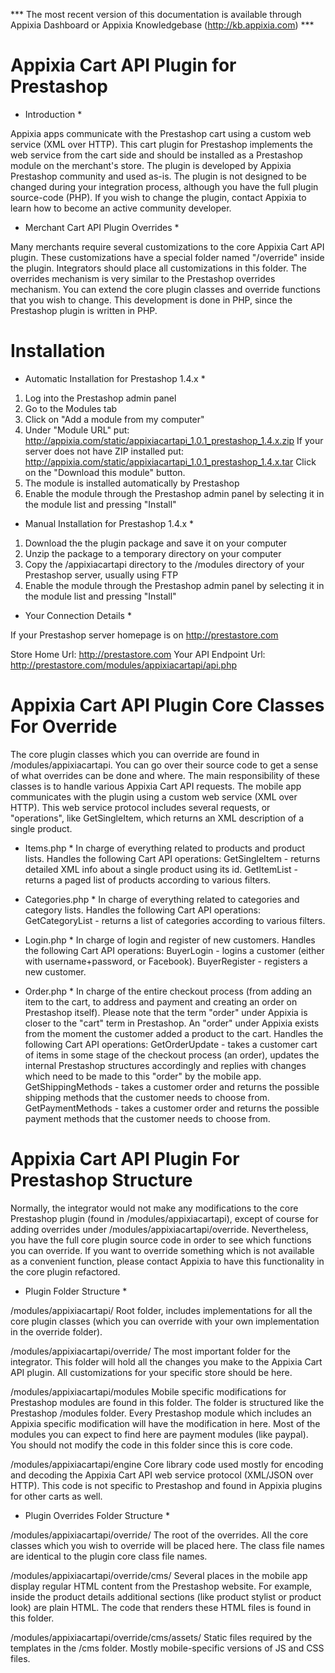 *** The most recent version of this documentation is available through Appixia Dashboard or Appixia Knowledgebase (http://kb.appixia.com) ***


Appixia Cart API Plugin for Prestashop
======================================

* Introduction *

Appixia apps communicate with the Prestashop cart using a custom web service (XML over HTTP). This cart plugin for Prestashop implements the web service from the cart side and should be installed as a Prestashop module on the merchant's store. The plugin is developed by Appixia Prestashop community and used as-is. The plugin is not designed to be changed during your integration process, although you have the full plugin source-code (PHP). If you wish to change the plugin, contact Appixia to learn how to become an active community developer.

* Merchant Cart API Plugin Overrides *

Many merchants require several customizations to the core Appixia Cart API plugin. These customizations have a special folder named "/override" inside the plugin. Integrators should place all customizations in this folder. The overrides mechanism is very similar to the Prestashop overrides mechanism. You can extend the core plugin classes and override functions that you wish to change. This development is done in PHP, since the Prestashop plugin is written in PHP.


Installation
============

* Automatic Installation for Prestashop 1.4.x *

1. Log into the Prestashop admin panel
2. Go to the Modules tab
3. Click on "Add a module from my computer"
4. Under "Module URL" put:
   http://appixia.com/static/appixiacartapi_1.0.1_prestashop_1.4.x.zip
   If your server does not have ZIP installed put:
   http://appixia.com/static/appixiacartapi_1.0.1_prestashop_1.4.x.tar
   Click on the "Download this module" button.
5. The module is installed automatically by Prestashop
6. Enable the module through the Prestashop admin panel by selecting it in the module list and pressing "Install"

* Manual Installation for Prestashop 1.4.x *

1. Download the the plugin package and save it on your computer
2. Unzip the package to a temporary directory on your computer
3. Copy the /appixiacartapi directory to the /modules directory of your Prestashop server, usually using FTP
4. Enable the module through the Prestashop admin panel by selecting it in the module list and pressing "Install"

* Your Connection Details *

If your Prestashop server homepage is on http://prestastore.com

Store Home Url: http://prestastore.com
Your API Endpoint Url: http://prestastore.com/modules/appixiacartapi/api.php


Appixia Cart API Plugin Core Classes For Override
=================================================

The core plugin classes which you can override are found in /modules/appixiacartapi. You can go over their source code to get a sense of what overrides can be done and where. The main responsibility of these classes is to handle various Appixia Cart API requests. The mobile app communicates with the plugin using a custom web service (XML over HTTP). This web service protocol includes several requests, or "operations", like GetSingleItem, which returns an XML description of a single product.

* Items.php *
In charge of everything related to products and product lists.
Handles the following Cart API operations:
  GetSingleItem - returns detailed XML info about a single product using its id.
  GetItemList - returns a paged list of products according to various filters.

* Categories.php *
In charge of everything related to categories and category lists.
Handles the following Cart API operations:
  GetCategoryList - returns a list of categories according to various filters.

* Login.php *
In charge of login and register of new customers.
Handles the following Cart API operations:
  BuyerLogin - logins a customer (either with username+password, or Facebook).
  BuyerRegister - registers a new customer.

* Order.php *
In charge of the entire checkout process (from adding an item to the cart, to address and payment and creating an order on Prestashop itself). Please note that the term "order" under Appixia is closer to the "cart" term in Prestashop. An "order" under Appixia exists from the moment the customer added a product to the cart.
Handles the following Cart API operations:
  GetOrderUpdate - takes a customer cart of items in some stage of the checkout process (an order), updates the internal Prestashop structures accordingly and replies with changes which need to be made to this "order" by the mobile app.
  GetShippingMethods - takes a customer order and returns the possible shipping methods that the customer needs to choose from.
  GetPaymentMethods - takes a customer order and returns the possible payment methods that the customer needs to choose from. 


Appixia Cart API Plugin For Prestashop Structure
================================================

Normally, the integrator would not make any modifications to the core Prestashop plugin (found in /modules/appixiacartapi), except of course for adding overrides under /modules/appixiacartapi/override. Nevertheless, you have the full core plugin source code in order to see which functions you can override. If you want to override something which is not available as a convenient function, please contact Appixia to have this functionality in the core plugin refactored.

* Plugin Folder Structure *

/modules/appixiacartapi/
Root folder, includes implementations for all the core plugin classes (which you can override with your own implementation in the override folder).

/modules/appixiacartapi/override/
The most important folder for the integrator. This folder will hold all the changes you make to the Appixia Cart API plugin. All customizations for your specific store should be here.

/modules/appixiacartapi/modules
Mobile specific modifications for Prestashop modules are found in this folder. The folder is structured like the Prestashop /modules folder. Every Prestashop module which includes an Appixia specific modification will have the modification in here. Most of the modules you can expect to find here are payment modules (like paypal). You should not modify the code in this folder since this is core code.

/modules/appixiacartapi/engine
Core library code used mostly for encoding and decoding the Appixia Cart API web service protocol (XML/JSON over HTTP). This code is not specific to Prestashop and found in Appixia plugins for other carts as well.

* Plugin Overrides Folder Structure *

/modules/appixiacartapi/override/
The root of the overrides. All the core classes which you wish to override will be placed here. The class file names are identical to the plugin core class file names.

/modules/appixiacartapi/override/cms/
Several places in the mobile app display regular HTML content from the Prestashop website. For example, inside the product details additional sections (like product stylist or product look) are plain HTML. The code that renders these HTML files is found in this folder.

/modules/appixiacartapi/override/cms/assets/
Static files required by the templates in the /cms folder. Mostly mobile-specific versions of JS and CSS files.
